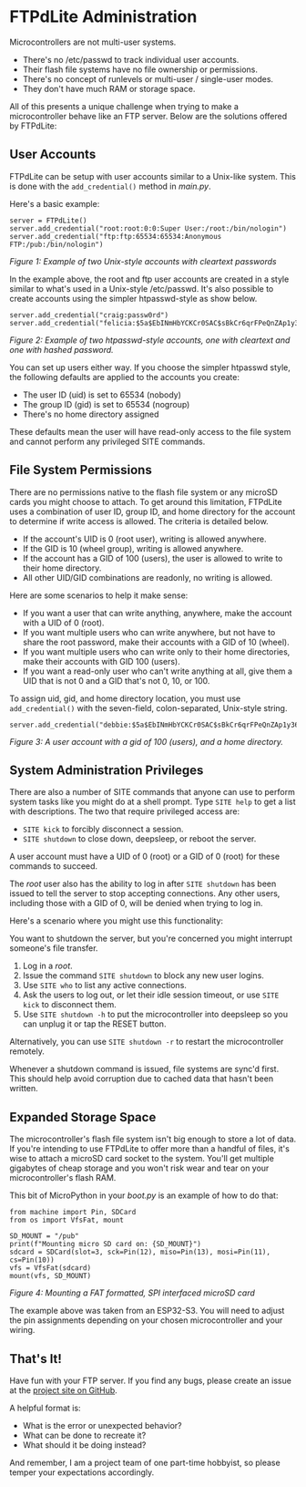 # FTPdLite Administration
Microcontrollers are not multi-user systems.
* There's no /etc/passwd to track individual user accounts.
* Their flash file systems have no file ownership or permissions.
* There's no concept of runlevels or multi-user / single-user modes.
* They don't have much RAM or storage space.

All of this presents a unique challenge when trying to make a microcontroller behave like an FTP server. Below are the solutions offered by FTPdLite:

## User Accounts
FTPdLite can be setup with user accounts similar to a Unix-like system. This is done with the `add_credential()` method in _main.py_.

Here's a basic example:

```
server = FTPdLite()
server.add_credential("root:root:0:0:Super User:/root:/bin/nologin")
server.add_credential("ftp:ftp:65534:65534:Anonymous FTP:/pub:/bin/nologin")
```
_Figure 1: Example of two Unix-style accounts with cleartext passwords_

In the example above, the root and ftp user accounts are created in a style similar to what's used in a Unix-style /etc/passwd. It's also possible to create accounts using the simpler htpasswd-style as show below.

```
server.add_credential("craig:passw0rd")
server.add_credential("felicia:$5a$EbINmHbYCKCr0SAC$sBkCr6qrFPeQnZAp1y36lSrYieKghtbS1QTfGI5qkYM=")
```
_Figure 2: Example of two htpasswd-style accounts, one with cleartext and one with hashed password._

You can set up users either way. If you choose the simpler htpasswd style, the following defaults are applied to the accounts you create:
* The user ID (uid) is set to 65534 (nobody)
* The group ID (gid) is set to 65534 (nogroup)
* There's no home directory assigned

These defaults mean the user will have read-only access to the file system and cannot perform any privileged SITE commands.

## File System Permissions
There are no permissions native to the flash file system or any microSD cards you might choose to attach. To get around this limitation, FTPdLite uses a combination of user ID, group ID, and home directory for the account to determine if write access is allowed. The criteria is detailed below.
* If the account's UID is 0 (root user), writing is allowed anywhere.
* If the GID is 10 (wheel group), writing is allowed anywhere.
* If the account has a GID of 100 (users), the user is allowed to write to their home directory.
* All other UID/GID combinations are readonly, no writing is allowed.

Here are some scenarios to help it make sense:
* If you want a user that can write anything, anywhere, make the account with a UID of 0 (root).
* If you want multiple users who can write anywhere, but not have to share the root password, make their accounts with a GID of 10 (wheel).
* If you want multiple users who can write only to their home directories, make their accounts with GID 100 (users).
* If you want a read-only user who can't write anything at all, give them a UID that is not 0 and a GID that's not 0, 10, or 100.

To assign uid, gid, and home directory location, you must use `add_credential()` with the seven-field, colon-separated, Unix-style string.

```
server.add_credential("debbie:$5a$EbINmHbYCKCr0SAC$sBkCr6qrFPeQnZAp1y36lSrYieKghtbS1QTfGI5qkYM=:1001:100:/home/debbie:/bin/nologin")
```
_Figure 3: A user account with a gid of 100 (users), and a home directory._

## System Administration Privileges
There are also a number of SITE commands that anyone can use to perform system tasks like you might do at a shell prompt. Type `SITE help` to get a list with descriptions. The two that require privileged access are:
* `SITE kick` to forcibly disconnect a session.
* `SITE shutdown` to close down, deepsleep, or reboot the server.

A user account must have a UID of 0 (root) or a GID of 0 (root) for these commands to succeed.

The _root_ user also has the ability to log in after `SITE shutdown` has been issued to tell the server to stop accepting connections. Any other users, including those with a GID of 0, will be denied when trying to log in.

Here's a scenario where you might use this functionality:

You want to shutdown the server, but you're concerned you might interrupt someone's file transfer.
1. Log in a _root_.
2. Issue the command `SITE shutdown` to block any new user logins.
3. Use `SITE who` to list any active connections.
4. Ask the users to log out, or let their idle session timeout, or use `SITE kick` to disconnect them.
5. Use `SITE shutdown -h` to put the microcontroller into deepsleep so you can unplug it or tap the RESET button.

Alternatively, you can use `SITE shutdown -r` to restart the microcontroller remotely.

Whenever a shutdown command is issued, file systems are sync'd first. This should help avoid corruption due to cached data that hasn't been written.

## Expanded Storage Space
The microcontroller's flash file system isn't big enough to store a lot of data. If you're intending to use FTPdLite to offer more than a handful of files, it's wise to attach a microSD card socket to the system. You'll get multiple gigabytes of cheap storage and you won't risk wear and tear on your microcontroller's flash RAM.

This bit of MicroPython in your _boot.py_ is an example of how to do that:
```
from machine import Pin, SDCard
from os import VfsFat, mount

SD_MOUNT = "/pub"
print(f"Mounting micro SD card on: {SD_MOUNT}")
sdcard = SDCard(slot=3, sck=Pin(12), miso=Pin(13), mosi=Pin(11), cs=Pin(10))
vfs = VfsFat(sdcard)
mount(vfs, SD_MOUNT)
```
_Figure 4: Mounting a FAT formatted, SPI interfaced microSD card_

The example above was taken from an ESP32-S3. You will need to adjust the pin assignments depending on your chosen microcontroller and your wiring.

## That's It!
Have fun with your FTP server. If you find any bugs, please create an issue at the [project site on GitHub](https://github.com/DavesCodeMusings/ftpdlite).

A helpful format is:
* What is the error or unexpected behavior?
* What can be done to recreate it?
* What should it be doing instead?

And remember, I am a project team of one part-time hobbyist, so please temper your expectations accordingly.
